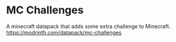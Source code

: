 # MC Challenges
 A minecraft datapack that adds some extra challenge to Minecraft. https://modrinth.com/datapack/mc-challenges
